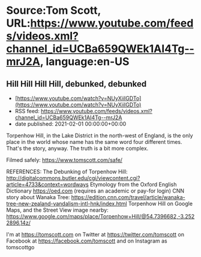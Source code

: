 # Source:Tom Scott, URL:https://www.youtube.com/feeds/videos.xml?channel_id=UCBa659QWEk1AI4Tg--mrJ2A, language:en-US

## Hill Hill Hill Hill, debunked, debunked
 - [https://www.youtube.com/watch?v=NUyXiiIGDTo](https://www.youtube.com/watch?v=NUyXiiIGDTo)
 - RSS feed: https://www.youtube.com/feeds/videos.xml?channel_id=UCBa659QWEk1AI4Tg--mrJ2A
 - date published: 2021-02-01 00:00:00+00:00

Torpenhow Hill, in the Lake District in the north-west of England, is the only place in the world whose name has the same word four different times. That's the story, anyway. The truth is a bit more complex.

Filmed safely: https://www.tomscott.com/safe/

REFERENCES:
The Debunking of Torpenhow Hill: http://digitalcommons.butler.edu/cgi/viewcontent.cgi?article=4733&context=wordways
Etymology from the Oxford English Dictionary https://oed.com (requires an academic or pay-for login)
CNN story about Wanaka Tree: https://edition.cnn.com/travel/article/wanaka-tree-new-zealand-vandalism-intl-hnk/index.html
Torpenhow Hill on Google Maps, and the Street View image nearby: https://www.google.com/maps/place/Torpenhow+Hill/@54.7396682,-3.2522896,14z/

I'm at https://tomscott.com
on Twitter at https://twitter.com/tomscott
on Facebook at https://facebook.com/tomscott
and on Instagram as tomscottgo

